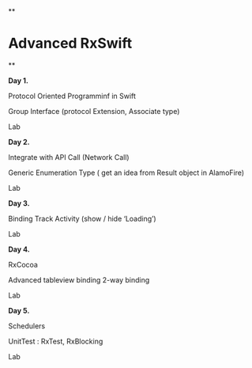 ﻿

**

# Advanced RxSwift

**


**Day 1.**


Protocol Oriented Programminf in Swift

Group Interface (protocol Extension, Associate type)


Lab

**Day 2.**

Integrate with API Call (Network Call)

Generic Enumeration Type ( get an idea from Result object in AlamoFire)


Lab



**Day 3.**

Binding Track Activity (show / hide ‘Loading’)

Lab


**Day 4.**

RxCocoa

Advanced tableview binding
2-way binding

Lab


**Day 5.**

Schedulers

UnitTest : RxTest, RxBlocking

Lab

